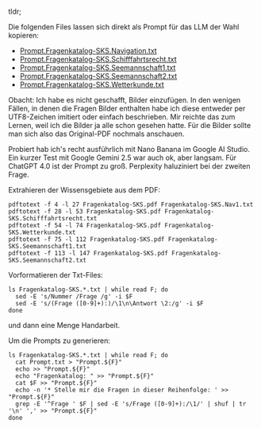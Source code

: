 tldr;

Die folgenden Files lassen sich direkt als Prompt für das LLM der Wahl kopieren:

* [Prompt.Fragenkatalog-SKS.Navigation.txt](https://raw.githubusercontent.com/niko/SKS-KI/refs/heads/main/Prompt.Fragenkatalog-SKS.Navigation.txt)
* [Prompt.Fragenkatalog-SKS.Schifffahrtsrecht.txt](https://raw.githubusercontent.com/niko/SKS-KI/refs/heads/main/Prompt.Fragenkatalog-SKS.Schifffahrtsrecht.txt)
* [Prompt.Fragenkatalog-SKS.Seemannschaft1.txt](https://raw.githubusercontent.com/niko/SKS-KI/refs/heads/main/Prompt.Fragenkatalog-SKS.Seemannschaft1.txt)
* [Prompt.Fragenkatalog-SKS.Seemannschaft2.txt](https://raw.githubusercontent.com/niko/SKS-KI/refs/heads/main/Prompt.Fragenkatalog-SKS.Seemannschaft2.txt)
* [Prompt.Fragenkatalog-SKS.Wetterkunde.txt](https://raw.githubusercontent.com/niko/SKS-KI/refs/heads/main/Prompt.Fragenkatalog-SKS.Wetterkunde.txt)

Obacht: Ich habe es nicht geschafft, Bilder einzufügen. In den wenigen Fällen, in denen die Fragen Bilder enthalten habe ich diese entweder per UTF8-Zeichen imitiert oder einfach beschrieben. Mir reichte das zum Lernen, weil ich die Bilder ja alle schon gesehen hatte. Für die Bilder sollte man sich also das Original-PDF nochmals anschauen.

Probiert hab ich's recht ausführlich mit Nano Banana im Google AI Studio. Ein kurzer Test mit Google Gemini 2.5 war auch ok, aber langsam. Für ChatGPT 4.0 ist der Prompt zu groß. Perplexity haluziniert bei der zweiten Frage.

Extrahieren der Wissensgebiete aus dem PDF:
```
pdftotext -f 4 -l 27 Fragenkatalog-SKS.pdf Fragenkatalog-SKS.Nav1.txt
pdftotext -f 28 -l 53 Fragenkatalog-SKS.pdf Fragenkatalog-SKS.Schifffahrtsrecht.txt
pdftotext -f 54 -l 74 Fragenkatalog-SKS.pdf Fragenkatalog-SKS.Wetterkunde.txt
pdftotext -f 75 -l 112 Fragenkatalog-SKS.pdf Fragenkatalog-SKS.Seemannschaft1.txt
pdftotext -f 113 -l 147 Fragenkatalog-SKS.pdf Fragenkatalog-SKS.Seemannschaft2.txt
```

Vorformatieren der Txt-Files:
```
ls Fragenkatalog-SKS.*.txt | while read F; do
  sed -E 's/Nummer /Frage /g' -i $F
  sed -E 's/(Frage ([0-9]+):)/\1\n\Antwort \2:/g' -i $F
done
```
und dann eine Menge Handarbeit.

Um die Prompts zu generieren:
```
ls Fragenkatalog-SKS.*.txt | while read F; do
  cat Prompt.txt > "Prompt.${F}"
  echo >> "Prompt.${F}"
  echo "Fragenkatalog: " >> "Prompt.${F}"
  cat $F >> "Prompt.${F}"
  echo -n '* Stelle mir die Fragen in dieser Reihenfolge: ' >> "Prompt.${F}"
  grep -E '^Frage ' $F | sed -E 's/Frage ([0-9]+):/\1/' | shuf | tr '\n' ',' >> "Prompt.${F}"
done
```

